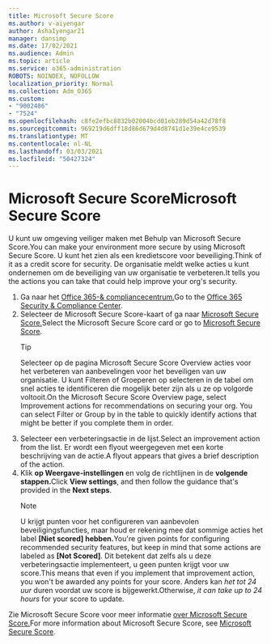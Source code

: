 ```yaml
---
title: Microsoft Secure Score
ms.author: v-aiyengar
author: AshaIyengar21
manager: dansimp
ms.date: 17/02/2021
ms.audience: Admin
ms.topic: article
ms.service: o365-administration
ROBOTS: NOINDEX, NOFOLLOW
localization_priority: Normal
ms.collection: Adm_O365
ms.custom:
- "9002486"
- "7524"
ms.openlocfilehash: c8fe2efbc8832b02004bcd01eb289d54a42d78f8
ms.sourcegitcommit: 969219d6dff18d86d679d4d8741d1e39e4ce9539
ms.translationtype: MT
ms.contentlocale: nl-NL
ms.lasthandoff: 03/03/2021
ms.locfileid: "50427324"
---
```

# <a name="microsoft-secure-score"></a><span data-ttu-id="d888b-102">Microsoft Secure Score</span><span class="sxs-lookup"><span data-stu-id="d888b-102">Microsoft Secure Score</span></span>

<span data-ttu-id="d888b-103">U kunt uw omgeving veiliger maken met Behulp van Microsoft Secure Score.</span><span class="sxs-lookup"><span data-stu-id="d888b-103">You can make your environment more secure by using Microsoft Secure Score.</span></span> <span data-ttu-id="d888b-104">U kunt het zien als een kredietscore voor beveiliging.</span><span class="sxs-lookup"><span data-stu-id="d888b-104">Think of it as a credit score for security.</span></span> <span data-ttu-id="d888b-105">De organisatie meldt welke acties u kunt ondernemen om de beveiliging van uw organisatie te verbeteren.</span><span class="sxs-lookup"><span data-stu-id="d888b-105">It tells you the actions you can take that could help improve your org's security.</span></span>

1. <span data-ttu-id="d888b-106">Ga naar het [Office 365-& compliancecentrum.](https://go.microsoft.com/fwlink/p/?linkid=2077143)</span><span class="sxs-lookup"><span data-stu-id="d888b-106">Go to the [Office 365 Security & Compliance Center](https://go.microsoft.com/fwlink/p/?linkid=2077143).</span></span>
1. <span data-ttu-id="d888b-107">Selecteer de Microsoft Secure Score-kaart of ga naar [Microsoft Secure Score.](https://go.microsoft.com/fwlink/?linkid=2099589)</span><span class="sxs-lookup"><span data-stu-id="d888b-107">Select the Microsoft Secure Score card or go to [Microsoft Secure Score](https://go.microsoft.com/fwlink/?linkid=2099589).</span></span>
    > [!TIP]
    >  <span data-ttu-id="d888b-108">Selecteer op de pagina Microsoft Secure Score Overview acties voor het verbeteren van aanbevelingen voor het beveiligen van uw organisatie. U kunt Filteren of Groeperen op selecteren in de tabel om snel acties te identificeren die mogelijk beter zijn als u ze op volgorde voltooit.</span><span class="sxs-lookup"><span data-stu-id="d888b-108">On the Microsoft Secure Score Overview page, select Improvement actions for recommendations on securing your org. You can select Filter or Group by in the table to quickly identify actions that might be better if you complete them in order.</span></span>
1. <span data-ttu-id="d888b-109">Selecteer een verbeteringsactie in de lijst.</span><span class="sxs-lookup"><span data-stu-id="d888b-109">Select an improvement action from the list.</span></span> <span data-ttu-id="d888b-110">Er wordt een flyout weergegeven met een korte beschrijving van de actie.</span><span class="sxs-lookup"><span data-stu-id="d888b-110">A flyout appears that gives a brief description of the action.</span></span>
1. <span data-ttu-id="d888b-111">Klik **op Weergave-instellingen** en volg de richtlijnen in de **volgende stappen.**</span><span class="sxs-lookup"><span data-stu-id="d888b-111">Click **View settings**, and then follow the guidance that's provided in the **Next steps**.</span></span>
    > [!NOTE]
    > <span data-ttu-id="d888b-112">U krijgt punten voor het configureren van aanbevolen beveiligingsfuncties, maar houd er rekening mee dat sommige acties het label **[Niet scored] hebben.**</span><span class="sxs-lookup"><span data-stu-id="d888b-112">You're given points for configuring recommended security features, but keep in mind that some actions are labeled as **[Not Scored]**.</span></span> <span data-ttu-id="d888b-113">Dit betekent dat zelfs als u deze verbeteringsactie implementeert, u geen punten krijgt voor uw score.</span><span class="sxs-lookup"><span data-stu-id="d888b-113">This means that even if you implement that improvement action, you won't be awarded any points for your score.</span></span> <span data-ttu-id="d888b-114">Anders kan *het tot 24 uur* duren voordat uw score is bijgewerkt.</span><span class="sxs-lookup"><span data-stu-id="d888b-114">Otherwise, *it can take up to 24 hours* for your score to update.</span></span>

<span data-ttu-id="d888b-115">Zie Microsoft Secure Score voor meer informatie [over Microsoft Secure Score.](https://go.microsoft.com/fwlink/?linkid=2103077)</span><span class="sxs-lookup"><span data-stu-id="d888b-115">For more information about Microsoft Secure Score, see [Microsoft Secure Score](https://go.microsoft.com/fwlink/?linkid=2103077).</span></span>